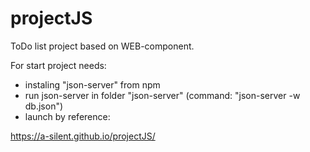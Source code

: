 # projectJS

ToDo list project based on WEB-component.

For start project needs:

- instaling "json-server" from npm
- run json-server in folder "json-server" (command: "json-server -w db.json")
- launch by reference:

https://a-silent.github.io/projectJS/
